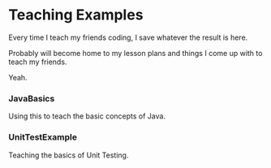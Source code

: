 # Teaching Examples

Every time I teach my friends coding, I save
whatever the result is here.

Probably will become home to my lesson plans and
things I come up with to teach my friends.

Yeah.

### JavaBasics

Using this to teach the basic concepts of Java.

### UnitTestExample

Teaching the basics of Unit Testing. 
